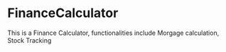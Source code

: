 # FinanceCalculator
This is a Finance Calculator, functionalities include Morgage calculation, Stock Tracking
